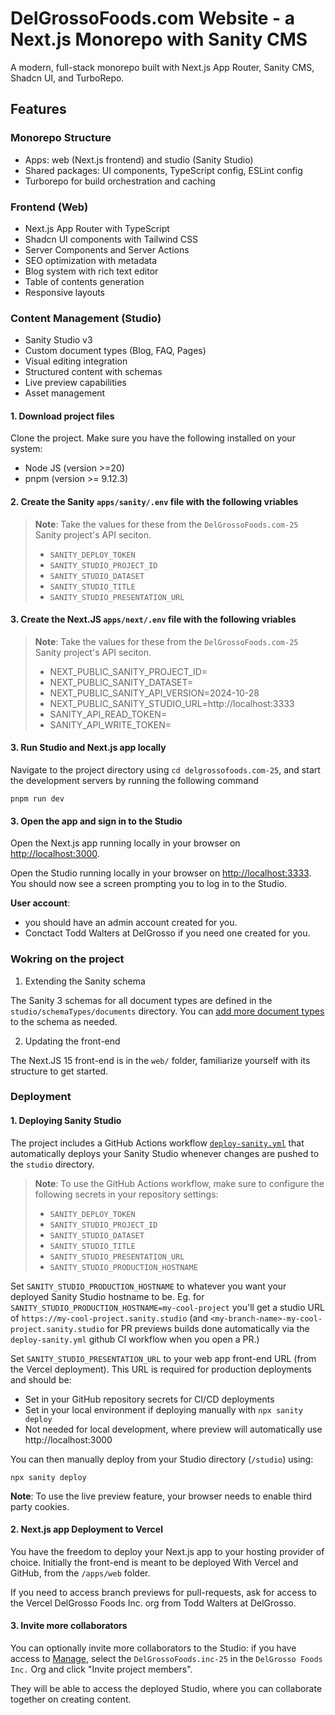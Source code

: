 # DelGrossoFoods.com Website - a Next.js Monorepo with Sanity CMS

A modern, full-stack monorepo built with Next.js App Router, Sanity CMS, Shadcn UI, and TurboRepo.

## Features

### Monorepo Structure

- Apps: web (Next.js frontend) and studio (Sanity Studio)
- Shared packages: UI components, TypeScript config, ESLint config
- Turborepo for build orchestration and caching

### Frontend (Web)

- Next.js App Router with TypeScript
- Shadcn UI components with Tailwind CSS
- Server Components and Server Actions
- SEO optimization with metadata
- Blog system with rich text editor
- Table of contents generation
- Responsive layouts

### Content Management (Studio)

- Sanity Studio v3
- Custom document types (Blog, FAQ, Pages)
- Visual editing integration
- Structured content with schemas
- Live preview capabilities
- Asset management

#### 1. Download project files

Clone the project. Make sure you have the following installed on your system:

- Node JS (version >=20)
- pnpm (version >= 9.12.3)

#### 2. Create the Sanity `apps/sanity/.env` file with the following vriables

> **Note**: Take the values for these from the `DelGrossoFoods.com-25` Sanity project's API seciton.
>
> - `SANITY_DEPLOY_TOKEN`
> - `SANITY_STUDIO_PROJECT_ID`
> - `SANITY_STUDIO_DATASET`
> - `SANITY_STUDIO_TITLE`
> - `SANITY_STUDIO_PRESENTATION_URL`

#### 3. Create the Next.JS `apps/next/.env` file with the following vriables

> **Note**: Take the values for these from the `DelGrossoFoods.com-25` Sanity project's API seciton.
>
> - NEXT_PUBLIC_SANITY_PROJECT_ID=
> - NEXT_PUBLIC_SANITY_DATASET=
> - NEXT_PUBLIC_SANITY_API_VERSION=2024-10-28
> - NEXT_PUBLIC_SANITY_STUDIO_URL=http://localhost:3333
> - SANITY_API_READ_TOKEN=
> - SANITY_API_WRITE_TOKEN=

#### 3. Run Studio and Next.js app locally

Navigate to the project directory using `cd delgrossofoods.com-25`, and start the development servers by running the following command

```shell
pnpm run dev
```

#### 3. Open the app and sign in to the Studio

Open the Next.js app running locally in your browser on [http://localhost:3000](http://localhost:3000).

Open the Studio running locally in your browser on [http://localhost:3333](http://localhost:3333). You should now see a screen prompting you to log in to the Studio.

**User account**:

- you should have an admin account created for you.
- Conctact Todd Walters at DelGrosso if you need one created for you.

### Wokring on the project

1.  Extending the Sanity schema

The Sanity 3 schemas for all document types are defined in the `studio/schemaTypes/documents` directory. You can [add more document types](https://www.sanity.io/docs/schema-types) to the schema as needed.

2.  Updating the front-end

The Next.JS 15 front-end is in the `web/` folder, familiarize yourself with its structure to get started.

### Deployment

#### 1. Deploying Sanity Studio

The project includes a GitHub Actions workflow [`deploy-sanity.yml`](https://raw.githubusercontent.com/robotostudio/turbo-start-sanity/main/.github/workflows/deploy-sanity.yml) that automatically deploys your Sanity Studio whenever changes are pushed to the `studio` directory.

> **Note**: To use the GitHub Actions workflow, make sure to configure the following secrets in your repository settings:
>
> - `SANITY_DEPLOY_TOKEN`
> - `SANITY_STUDIO_PROJECT_ID`
> - `SANITY_STUDIO_DATASET`
> - `SANITY_STUDIO_TITLE`
> - `SANITY_STUDIO_PRESENTATION_URL`
> - `SANITY_STUDIO_PRODUCTION_HOSTNAME`

Set `SANITY_STUDIO_PRODUCTION_HOSTNAME` to whatever you want your deployed Sanity Studio hostname to be. Eg. for `SANITY_STUDIO_PRODUCTION_HOSTNAME=my-cool-project` you'll get a studio URL of `https://my-cool-project.sanity.studio` (and `<my-branch-name>-my-cool-project.sanity.studio` for PR previews builds done automatically via the `deploy-sanity.yml` github CI workflow when you open a PR.)

Set `SANITY_STUDIO_PRESENTATION_URL` to your web app front-end URL (from the Vercel deployment). This URL is required for production deployments and should be:

- Set in your GitHub repository secrets for CI/CD deployments
- Set in your local environment if deploying manually with `npx sanity deploy`
- Not needed for local development, where preview will automatically use http://localhost:3000

You can then manually deploy from your Studio directory (`/studio`) using:

```shell
npx sanity deploy
```

**Note**: To use the live preview feature, your browser needs to enable third party cookies.

#### 2. Next.js app Deployment to Vercel

You have the freedom to deploy your Next.js app to your hosting provider of choice. Initially the front-end is meant to be deployed With Vercel and GitHub, from the `/apps/web` folder.

If you need to access branch previews for pull-requests, ask for access to the Vercel DelGrosso Foods Inc. org from Todd Walters at DelGrosso.

#### 3. Invite more collaborators

You can optionally invite more collaborators to the Studio: if you have access to [Manage](https://www.sanity.io/manage), select the `DelGrossoFoods.inc-25` in the `DelGrosso Foods Inc.` Org and click "Invite project members".

They will be able to access the deployed Studio, where you can collaborate together on creating content.
